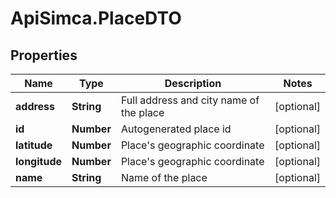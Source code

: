 # ApiSimca.PlaceDTO

## Properties
Name | Type | Description | Notes
------------ | ------------- | ------------- | -------------
**address** | **String** | Full address and city name of the place | [optional] 
**id** | **Number** | Autogenerated place id | [optional] 
**latitude** | **Number** | Place&#39;s geographic coordinate | [optional] 
**longitude** | **Number** | Place&#39;s geographic coordinate | [optional] 
**name** | **String** | Name of the place | [optional] 


